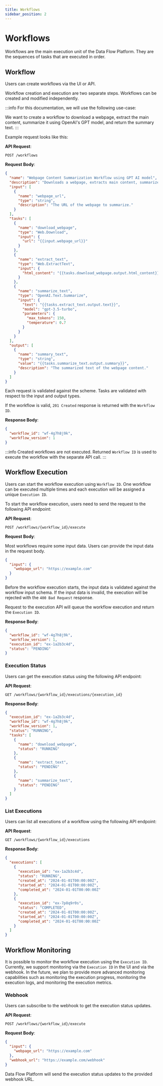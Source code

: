 ```yaml
---
title: Workflows
sidebar_position: 2
---
```


# Workflows

Workflows are the main execution unit of the Data Flow Platform. They are the sequences of tasks that are executed in order.

## Workflow

Users can create workflows via the UI or API.

Workflow creation and execution are two separate steps. Workflows can be created and modified independently.

:::info
For this documentation, we will use the following use-case:

We want to create a workflow to download a webpage, extract the main content, summarize it using OpenAI's GPT model, and return the summary text.
:::

Example request looks like this:

**API Request**:

```
POST /workflows
```

**Request Body**:

```json
{
  "name": "Webpage Content Summarization Workflow using GPT AI model",
  "description": "Downloads a webpage, extracts main content, summarizes it using OpenAI's GPT model, and returns the summary text.",
  "input": [
    {
      "name": "webpage_url",
      "type": "string",
      "description": "The URL of the webpage to summarize."
    }
  ],
  "tasks": [
    {
      "name": "download_webpage",
      "type": "Web.Download",
      "input": {
        "url": "{{input.webpage_url}}"
      }
    },
    {
      "name": "extract_text",
      "type": "Web.ExtractText",
      "input": {
        "html_content": "{{tasks.download_webpage.output.html_content}}"
      }
    },
    {
      "name": "summarize_text",
      "type": "OpenAI.Text.Summarize",
      "input": {
        "text": "{{tasks.extract_text.output.text}}",
        "model": "gpt-3.5-turbo",
        "parameters": {
          "max_tokens": 150,
          "temperature": 0.7
        }
      }
    }
  ],
  "output": [
    {
      "name": "summary_text",
      "type": "string",
      "value": "{{tasks.summarize_text.output.summary}}",
      "description": "The summarized text of the webpage content."
    }
  ]
}
```

Each request is validated against the scheme. Tasks are validated with respect to the input and output types.

If the workflow is valid, `201 Created` response is returned with the `Workflow ID`.

**Response Body**:

```json
{
  "workflow_id": "wf-4g7h8j9k",
  "workflow_version": 1
}
```

:::info
Created workflows are not executed. Returned `Workflow ID` is used to execute the workflow with the separate API call.
:::

## Workflow Execution

Users can start the workflow execution using `Workflow ID`. One workflow can be executed multiple times and each execution will be assigned a unique `Execution ID`.

To start the workflow execution, users need to send the request to the following API endpoint:

**API Request**:

```
POST /workflows/{workflow_id}/execute
```

**Request Body**:

Most workflows require some input data. Users can provide the input data in the request body.

```json
{
  "input": {
    "webpage_url": "https://example.com"
  }
}
```

Before the workflow execution starts, the input data is validated against the workflow input schema. If the input data is invalid, the execution will be rejected with the `400 Bad Request` response.

Request to the execution API will queue the workflow execution and return the `Execution ID`.

**Response Body**:

```json
{
  "workflow_id": "wf-4g7h8j9k",
  "workflow_version": 1,
  "execution_id": "ex-1a2b3c4d",
  "status": "PENDING"
}
```

### Execution Status

Users can get the execution status using the following API endpoint:

**API Request**:

```
GET /workflows/{workflow_id}/executions/{execution_id}
```

**Response Body**:

```json
{
  "execution_id": "ex-1a2b3c4d",
  "workflow_id": "wf-4g7h8j9k",
  "workflow_version": 1,
  "status": "RUNNING",
  "tasks": [
    {
      "name": "download_webpage",
      "status": "RUNNING"
    },
    {
      "name": "extract_text",
      "status": "PENDING"
    },
    {
      "name": "summarize_text",
      "status": "PENDING"
    }
  ]
}
```

### List Executions

Users can list all executions of a workflow using the following API endpoint:

**API Request**:

```
GET /workflows/{workflow_id}/executions
```

**Response Body**:

```json
{
  "executions": [
    {
      "execution_id": "ex-1a2b3c4d",
      "status": "RUNNING",
      "created_at": "2024-01-01T00:00:00Z",
      "started_at": "2024-01-01T00:00:00Z",
      "completed_at": "2024-01-01T00:00:00Z"
    },
    {
      "execution_id": "ex-7p8q9r0s",
      "status": "COMPLETED",
      "created_at": "2024-01-01T00:00:00Z",
      "started_at": "2024-01-01T00:00:00Z",
      "completed_at": "2024-01-01T00:00:00Z"
    }
  ]
}
```

## Workflow Monitoring

It is possible to monitor the workflow execution using the `Execution ID`. Currently, we support monitoring via the `Execution ID` in the UI and via the webhook. In the future, we plan to provide more advanced monitoring capabilities such as monitoring the execution progress, monitoring the execution logs, and monitoring the execution metrics.

### Webhook

Users can subscribe to the webhook to get the execution status updates.

**API Request**:

```
POST /workflows/{workflow_id}/execute
```

**Request Body**:

```json
{
  "input": {
    "webpage_url": "https://example.com"
  },
  "webhook_url": "https://example.com/webhook"
}
```

Data Flow Platform will send the execution status updates to the provided webhook URL.
